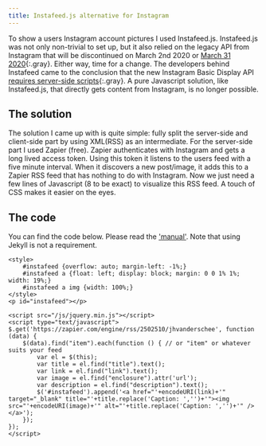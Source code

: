 ```yaml
---
title: Instafeed.js alternative for Instagram
---
```


To show a users Instagram account pictures I used Instafeed.js. Instafeed.js was not only non-trivial to set up, but it also relied on the legacy API from Instagram that will be discontinued on March 2nd 2020 or [March 31 2020](https://developers.facebook.com/blog/post/2020/01/14/instagram-basic-display-api-long-lived-access-tokens-available/){:.gray}. Either way, time for a change. The developers behind Instafeed came to the conclusion that the new Instagram Basic Display API [requires server-side scripts](https://github.com/stevenschobert/instafeed.js/issues/635#issuecomment-576473432){:.gray}. A pure Javascript solution, like Instafeed.js, that directly gets content from Instagram, is no longer possible. 

## The solution

The solution I came up with is quite simple: fully split the server-side and client-side part by using XML(RSS) as an intermediate. For the server-side part I used Zapier (free). Zapier authenticates with Instagram and gets a long lived access token. Using this token it listens to the users feed with a five minute interval. When it discovers a new post/image, it adds this to a Zapier RSS feed that has nothing to do with Instagram. Now we just need a few lines of Javascript (8 to be exact) to visualize this RSS feed. A touch of CSS makes it easier on the eyes.

## The code

You can find the code below. Please read the ['manual'](https://jekyllcodex.org/without-plugin/instagram/). Note that using Jekyll is not a requirement.

```
<style>
    #instafeed {overflow: auto; margin-left: -1%;}
    #instafeed a {float: left; display: block; margin: 0 0 1% 1%; width: 19%;}
    #instafeed a img {width: 100%;}
</style>
<p id="instafeed"></p>

<script src="/js/jquery.min.js"></script>
<script type="text/javascript">
$.get('https://zapier.com/engine/rss/2502510/jhvanderschee', function (data) {
    $(data).find("item").each(function () { // or "item" or whatever suits your feed
        var el = $(this);
        var title = el.find("title").text();
        var link = el.find("link").text();
        var image = el.find("enclosure").attr('url');
        var description = el.find("description").text();
        $('#instafeed').append('<a href="'+encodeURI(link)+'" target="_blank" title="'+title.replace('Caption: ','')+'"><img src="'+encodeURI(image)+'" alt="'+title.replace('Caption: ','')+'" /></a>');
    });
});
</script>
```